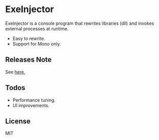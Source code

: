 # ExeInjector
ExeInjector is a console program that rewrites libraries (dll) and invokes external processes at runtime.

 - Easy to rewrite.
 - Support for Mono only.

## Releases Note
See [here.](https://github.com/aiczk/ExeInjec/releases)

## Todos
 - Performance tuning.
 - UI improvements.

License
----
MIT
